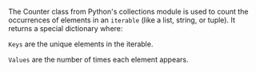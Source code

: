 The Counter class from Python's collections module is used to count the occurrences of elements in an `iterable` (like a list, string, or tuple). It returns a special dictionary where:

`Keys` are the unique elements in the iterable.

`Values` are the number of times each element appears.
